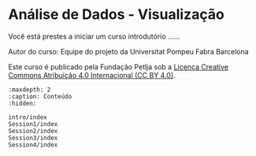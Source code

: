 ﻿---
status: exclude
alias: CoCreate_HW_Assembly_pt
lang: en
short_description: Desmontagem e montagem colaborativa de um computador.
long_description: >
    <p>Neste curso, os participantes irão desmontar e montar um sistema de computador de forma segura e colaborativa, identificar e registrar seus componentes, e produzir documentação técnica clara e precisa de todo o processo ao longo de quatro sessões.</p>
    <p>
    <p>Este curso foi desenvolvido como parte do projeto Erasmus+: <a rel="license" href="https://erasmus-cocreate.petlja.org">CoCreate - Aprendizagem Colaborativa Apoiada por Computador para Educação Inclusiva</a>
    </p>
    <a rel="license" href="https://creativecommons.org/licenses/by/4.0/deed.pt">
    <img alt="Licença Creative Commons" style="border-width:0" src="https://i.creativecommons.org/l/by/4.0/88x31.png"></a>
    <br>Este curso foi publicado pela Fundação Petlja sob a <a rel="license" href="https://creativecommons.org/licenses/by/4.0/deed.pt">Licença Creative Commons Atribuição 4.0 Internacional (CC BY 4.0)</a>.
    </p>
will_learn:
    - Técnicas e procedimentos para montagem e desmontagem de equipamentos de informática.
    - Como trabalhar com ferramentas manuais, equipamentos de proteção e tecnologia, utilizando corretamente laptops e a plataforma.
    - Como colaborar e se comunicar, habilidades de resolução de problemas, trabalho em equipe e gestão do tempo.

needed: 
    - 1 PC/laptop por grupo para desmontagem e montagem
    - 1 PC/laptop com acesso à Internet por grupo para recursos e plataforma
    - 1 Smartphone para tirar fotos
    - 1 kit de ferramentas por grupo (chaves de precisão, pulseira antiestática, abraçadeiras, alicates, pasta térmica, pincel antiestático)
    
useful:
    - Documentação do Python 3.12: https://docs.python.org/3.12/
---

# Análise de Dados - Visualização

Você está prestes a iniciar um curso introdutório ......

Autor do curso: Equipe do projeto da Universitat Pompeu Fabra Barcelona

Este curso é publicado pela Fundação Petlja sob a
[Licença Creative Commons Atribuição 4.0 Internacional (CC BY 4.0)](https://creativecommons.org/licenses/by/4.0/deed.sr_LATN).


```{toctree}
:maxdepth: 2
:caption: Conteúdo
:hidden:

intro/index
Session1/index
Session2/index
Session3/index
Session4/index
